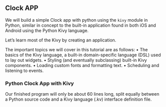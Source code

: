 ## Clock APP

We will build a simple Clock app with python using the `kivy` module in Python, similar in concept to the built-in application found in both iOS and Android using the Python Kivy language.

Let’s learn most of the Kivy by creating an application.

The important topics we will cover in this tutorial are as follows:
 • The basics of the Kivy language, a built-in domain-specific language (DSL) used to lay out widgets.
 • Styling (and eventually subclassing) built-in Kivy components.
 • Loading custom fonts and formatting text.
 • Scheduling and listening to events.

### Python Clock App with Kivy

Our finished program will only be about 60 lines long, split equally between a Python source code and a Kivy language (.kv) interface definition file.

